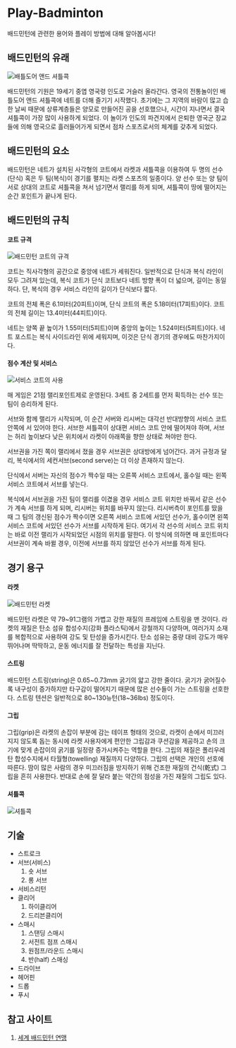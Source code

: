 # Play-Badminton
배드민턴에 관련한 용어와 플레이 방법에 대해 알아봅시다!

## 배드민턴의 유래

![배틀도어 앤드 셔틀콕](https://upload.wikimedia.org/wikipedia/commons/thumb/d/df/Battledore_-_Youthful_Sports.png/220px-Battledore_-_Youthful_Sports.png)

배드민턴의 기원은 19세기 중엽 영국령 인도로 거슬러 올라간다. 영국의 전통놀이인 배틀도어 앤드 셔틀콕에 네트를 더해 즐기기 시작했다.
초기에는 그 지역의 바람이 많고 습한 날씨 때문에 상류계층들은 양모로 만들어진 공을 선호했으나, 시간이 지나면서 결국 셔틀콕이 가장 많이 사용하게 되었다. 이 놀이가 인도의 파견지에서 은퇴한 영국군 장교들에 의해 영국으로 흘러들어가게 되면서 점차 스포츠로서의 체계를 갖추게 되었다.

## 배드민턴의 요소

배드민턴은 네트가 설치된 사각형의 코트에서 라켓과 셔틀콕을 이용하여 두 명의 선수(단식) 혹은 두 팀(복식)이 경기를 펼치는 라켓 스포츠의 일종이다. 양 선수 또는 양 팀이 서로 상대의 코트로 셔틀콕을 쳐서 넘기면서 랠리를 하게 되며, 셔틀콕이 땅에 떨어지는 순간 포인트가 끝나게 된다.

## 배드민턴의 규칙
#### 코트 규격
![배드민턴 코트의 규격](https://upload.wikimedia.org/wikipedia/commons/2/2f/Badminton_court_3d_small.png)

코트는 직사각형의 공간으로 중앙에 네트가 세워진다. 일반적으로 단식과 복식 라인이 모두 그려져 있는데, 복식 코트가 단식 코트보다 네트 방향 폭이 더 넓으며, 길이는 동일하다. 단, 복식의 경우 서비스 라인의 길이가 단식보다 짧다.

코트의 전체 폭은 6.1미터(20피트)이며, 단식 코트의 폭은 5.18미터(17피트)이다. 코트의 전체 길이는 13.4미터(44피트)이다.

네트는 양쪽 끝 높이가 1.55미터(5피트)이며 중앙의 높이는 1.524미터(5피트)이다. 네트 포스트는 복식 사이드라인 위에 세워지며, 이것은 단식 경기의 경우에도 마찬가지이다.

#### 점수 계산 및 서비스
![서비스 코트의 사용](https://upload.wikimedia.org/wikipedia/commons/3/39/Badminton_court_3d_%28%EC%84%9C%EB%B9%84%EC%8A%A4%29.png)

매 게임은 21점 랠리포인트제로 운영된다. 3세트 중 2세트를 먼저 획득하는 선수 또는 팀이 승리하게 된다.

서브와 함께 랠리가 시작되며, 이 순간 서버와 리시버는 대각선 반대방향의 서비스 코트 안쪽에 서 있어야 한다. 서브한 셔틀콕이 상대편 서비스 코트 안에 떨어져야 하며, 서브는 허리 높이보다 낮은 위치에서 라켓이 아래쪽을 향한 상태로 쳐야만 한다.

서브권을 가진 쪽이 랠리에서 졌을 경우 서브권은 상대방에게 넘어간다. 과거 규정과 달리, 복식에서의 세컨서브(second serve)는 더 이상 존재하지 않는다.

단식에서 서버는 자신의 점수가 짝수일 때는 오른쪽 서비스 코트에서, 홀수일 때는 왼쪽 서비스 코트에서 서브를 넣는다.

복식에서 서브권을 가진 팀이 랠리를 이겼을 경우 서비스 코트 위치만 바꿔서 같은 선수가 계속 서브를 하게 되며, 리시버는 위치를 바꾸지 않는다. 리시버측이 포인트를 땄을 때 그 팀의 갱신된 점수가 짝수이면 오른쪽 서비스 코트에 서있던 선수가, 홀수이면 왼쪽 서비스 코트에 서있던 선수가 서브를 시작하게 된다. 여기서 각 선수의 서비스 코트 위치는 바로 이전 랠리가 시작되었던 시점의 위치를 말한다. 이 방식에 의하면 매 포인트마다 서브권이 계속 바뀔 경우, 이전에 서브를 하지 않았던 선수가 서브를 하게 된다.

## 경기 용구
#### 라켓
![배드민턴 라켓](https://upload.wikimedia.org/wikipedia/commons/0/0c/Heads_of_badminton_raquets.jpg)

배드민턴 라켓은 약 79~91그램의 가볍고 강한 재질의 프레임에 스트링을 맨 것이다. 라켓의 재질은 탄소 섬유 합성수지(강화 플라스틱)에서 강철까지 다양하며, 여러가지 소재를 복합적으로 사용하여 강도 및 탄성을 증가시킨다. 탄소 섬유는 중량 대비 강도가 매우 뛰어나며 딱딱하고, 운동 에너지를 잘 전달하는 특성을 지닌다.

#### 스트링
배드민턴 스트링(string)은 0.65~0.73mm 굵기의 얇고 강한 줄이다. 굵기가 굵어질수록 내구성이 증가하지만 타구감이 떨어지기 때문에 많은 선수들이 가는 스트링을 선호한다. 스트링 텐션은 일반적으로 80~130뉴턴(18~36lbs) 정도이다.

#### 그립
그립(grip)은 라켓의 손잡이 부분에 감는 테이프 형태의 것으로, 라켓이 손에서 미끄러지지 않도록 돕는 동시에 라켓 사용자에게 편안한 그립감과 쿠션감을 제공하고 손의 크기에 맞게 손잡이의 굵기를 일정량 증가시켜주는 역할을 한다. 그립의 재질은 폴리우레탄 합성수지에서 타월형(towelling) 재질까지 다양하다. 그립의 선택은 개인의 선호에 따른다. 땀이 많은 사람의 경우 미끄러짐을 방지하기 위해 건조한 재질의 건식(乾式) 그립을 흔히 사용한다. 반대로 손에 잘 달라 붙는 약간의 점성을 가진 재질의 그립도 있다.

#### 셔틀콕
![셔틀콕](https://upload.wikimedia.org/wikipedia/commons/d/d0/Shuttlecocks_Yonex_Aerosensa_20.jpg)

## 기술
- 스트로크
- 서브(서비스)
  1. 숏 서브
  2. 롱 서브
- 서비스리턴
- 클리어
  1. 하이클리어
  2. 드리븐클리어
- 스매시
  1. 스탠딩 스매시
  2. 서전트 점프 스매시
  3. 원점프/라운드 스매시
  4. 반(half) 스매싱
- 드라이브
- 헤어핀
- 드롭
- 푸시

## 참고 사이트
1. [세계 배드민턴 연맹](
http://www.bwfbadminton.org)
